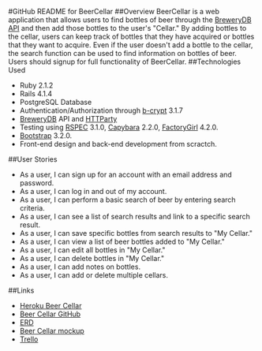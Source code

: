 #GitHub README for BeerCellar
##Overview
BeerCellar is a web application that allows users to find bottles of beer through the [BreweryDB API](http://www.brewerydb.com) and then add those bottles to the user's "Cellar." By adding bottles to the cellar, users can keep track of bottles that they have acquired or bottles that they want to acquire. Even if the user doesn't add a bottle to the cellar, the search function can be used to find information on bottles of beer. Users should signup for full functionality of BeerCellar.
##Technologies Used
* Ruby 2.1.2
* Rails 4.1.4
* PostgreSQL Database
* Authentication/Authorization through [b-crypt](http://bcrypt-ruby.rubyforge.org/) 3.1.7
* [BreweryDB](http://www.brewerydb.com) API and [HTTParty](https://github.com/jnunemaker/httparty)
* Testing using [RSPEC](https://github.com/rspec/rspec-rails) 3.1.0, [Capybara](https://github.com/jnicklas/capybara) 2.2.0, [FactoryGirl](https://github.com/thoughtbot/factory_girl_rails) 4.2.0.
* [Bootstrap](http://www.getbootstrap.com) 3.2.0.
* Front-end design and back-end development from scractch.

##User Stories
* As a user, I can sign up for an account with an email address and password.
* As a user, I can log in and out of my account.
* As a user, I can perform a basic search of beer by entering search criteria.
* As a user, I can see a list of search results and link to a specific search result.
* As a user, I can save specific bottles from search results to "My Cellar."
* As a user, I can view a list of beer bottles added to "My Cellar."
* As a user, I can edit all bottles in "My Cellar."
* As a user, I can delete bottles in "My Cellar."
* As a user, I can add notes on bottles.
* As a user, I can add or delete multiple cellars.

##Links
* [Heroku Beer Cellar](http://stormy-basin-7100.herokuapp.com/)
* [Beer Cellar GitHub](http://github.com/sabsowitz/beer_cellar)
* [ERD](https://moqups.com/Fritz1987/u1V2XxqJ/p:a370db097)
* [Beer Cellar mockup](https://moqups.com/Fritz1987/u1V2XxqJ/p:a3db1912e)
* [Trello](https://www.trello.com/stephensabsowitz)



